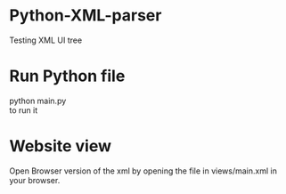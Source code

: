 # Python-XML-parser
Testing XML UI tree

# Run Python file
python main.py<br/>
to run it

# Website view 
Open Browser version of the xml by opening the file in views/main.xml in your browser.